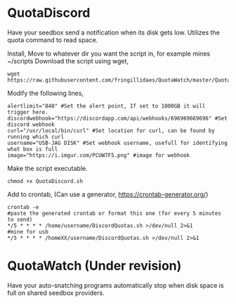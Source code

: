 # QuotaDiscord
Have your seedbox send a notification when its disk gets low. Utilizes the quota command to read space.

Install,
Move to whatever dir you want the script in, for example mines ~/scripts
Download the script using wget,
```
wget https://raw.githubusercontent.com/fringillidaes/QuotaWatch/master/QuotaDiscord.sh 
````
Modify the following lines,
```
alertlimit="840" #Set the alert point, If set to 1000GB it will trigger here.
discordwebhook="https://discordapp.com/api/webhooks/696969669696" #Set discord webhook
curl="/usr/local/bin/curl" #Set location for curl, can be found by running which curl
username="USB-JAG DISK" #Set webhook username, usefull for identifying what box is full
image="https://i.imgur.com/PCUW7F5.png" #image for webhook
```
Make the script executable.
```
chmod +x QuotaDiscord.sh 
```
Add to crontab,
(Can use a generator, https://crontab-generator.org/)
```
crontab -e
#paste the generated crontab or format this one (for every 5 minutes to send)
*/5 * * * * /home/username/DiscordQuotas.sh >/dev/null 2>&1
#mine for usb
*/5 * * * * /homeXX/username/DiscordQuotas.sh >/dev/null 2>&1
```

# QuotaWatch (Under revision)
Have your auto-snatching programs automatically stop when disk space is full on shared seedbox providers.
